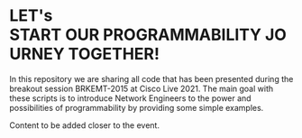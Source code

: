# LET's START OUR PROGRAMMABILITY JOURNEY TOGETHER!
In this repository we are sharing all code that has been presented during the breakout session BRKEMT-2015 at Cisco Live 2021. The main goal with these scripts is to introduce Network Engineers to the power and possibilities of programmability by providing some simple examples.

Content to be added closer to the event.
